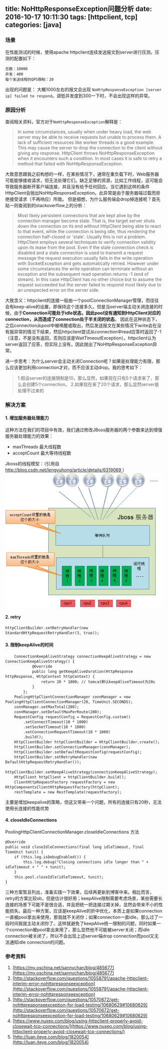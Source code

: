 title: NoHttpResponseException问题分析
date: 2016-10-17 10:11:30
tags: [httpclient, tcp]
categories: [java]
---

### 场景
在性能测试的时候，使用apache httpclient连续发送报文到server进行压测。压测的配置如下：
```
总数：10000
并发：400
每个发送线程的QPS限制：20
```
出现的问题是： 大概1000左右的报文会出现 `NoHttpResponseException [server ip] failed to respond`。调低并发度到300一下时，不会出现这样的异常。
<!--more-->

### 原因分析

查阅相关资料，官方对于`NoHttpResponseException`解释是：
>In some circumstances, usually when under heavy load, the web server may be able to receive requests but unable to process them. A lack of sufficient resources like worker threads is a good example. This may cause the server to drop the connection to the client without giving any response. HttpClient throws NoHttpResponseException when it encounters such a condition. In most cases it is safe to retry a method that failed with NoHttpResponseException.

大致意思跟我之前构想的一样，在某些情况下，通常在重负载下时，Web服务器可能能够接收请求，但无法处理它们。缺乏足够的资源，比如工作线程，这可能会导致服务器断开客户端连接，并且没有给予任何回应。当它遇到这样的条件HttpClient会抛出NoHttpResponseException。此异常是由于服务器端过载而拒绝接受请求（不再响应）所致。
但是细想，为什么服务端会drop掉连接呢？首先贴一则查阅到的stackoverflow上的分析：
>Most likely persistent connections that are kept alive by the connection manager become stale. That is, the target server shuts down the connection on its end without HttpClient being able to react to that event, while the connection is being idle, thus rendering the connection half-closed or 'stale'. Usually this is not a problem. HttpClient employs several techniques to verify connection validity upon its lease from the pool. Even if the stale connection check is disabled and a stale connection is used to transmit a request message the request execution usually fails in the write operation with SocketException and gets automatically retried. However under some circumstances the write operation can terminate without an exception and the subsequent read operation returns -1 (end of stream). In this case HttpClient has no other choice but to assume the request succeeded but the server failed to respond most likely due to an unexpected error on the server side.

大致含义：httpclient的连接一般由一个poolConnectionManager管理，而往往会有keep-alive的设置，即保持这个连接多久。但是当server端主动关闭连接的时候，由于**Connection可能处于idle状态，因此pool没有通知到HttpClient对应的connection，从而造成了connection处于半关闭的状态**。
因此在这种状态下，之后connection从pool中被唤醒或取出，然后发送报文在某些情况下write会在没有报异常的情况下结束，然后httpclient尝试从connection中read应答时返回了-1（注意，不是没有返回，否则应该是WaitTimeoutException）。httpclient认为server返回了应答，但实际上没有，因此抛出了NoHttpResponseException异常。


进一步思考：为什么server会主动关闭Connection呢？如果是处理能力有限，那么应该更加利用connection才对，而不应该主动drop。我的思考如下：
>1.假设server的连接限制是10，那么显然，如果现在只有5个请求来了，那么会创建5个connection。
2.如果现在来了20个请求，那么显然server是处理不过来的

### 解决方案

#### 1. 增加服务器处理能力
这种方法在我们的项目中有效，我们通过修改JBoss服务器的两个参数来达到增强服务器处理能力的效果：
- maxThreads 最大线程数
- acceptCount 最大等待线程数

Jboss的线程模型：（引用自[http://blog.csdn.net/lengyuhong/article/details/6319069
](http://blog.csdn.net/lengyuhong/article/details/6319069
)）
![jboss-thread-model](/img/jboss-thread-model.gif)


#### 2. retry
```
httpClientBuilder.setRetryHandler(new StandardHttpRequestRetryHandler(3, true));
```

#### 3. 限制keepAlive的时间
```
    ConnectionKeepAliveStrategy connectionKeepAliveStrategy = new ConnectionKeepAliveStrategy() {
            @Override
            public long getKeepAliveDuration(HttpResponse httpResponse, HttpContext httpContext) {
                return 20 * 1000; // tomcat默认keepAliveTimeout为20s
            }
        };
    PoolingHttpClientConnectionManager connManager = new PoolingHttpClientConnectionManager(20, TimeUnit.SECONDS);
    connManager.setMaxTotal(200);
    connManager.setDefaultMaxPerRoute(200);
    RequestConfig requestConfig = RequestConfig.custom()
        .setConnectTimeout(10 * 1000)
        .setSocketTimeout(10 * 1000)
        .setConnectionRequestTimeout(10 * 1000)
        .build();
    HttpClientBuilder httpClientBuilder = HttpClientBuilder.create();
    httpClientBuilder.setConnectionManager(connManager);
    httpClientBuilder.setDefaultRequestConfig(requestConfig);
    httpClientBuilder.setRetryHandler(new DefaultHttpRequestRetryHandler());
    httpClientBuilder.setKeepAliveStrategy(connectionKeepAliveStrategy);
    HttpClient httpClient = httpClientBuilder.build();
    ClientHttpRequestFactory requestFactory = new HttpComponentsClientHttpRequestFactory(httpClient);
    restTemplate = new RestTemplate(requestFactory);
```
主要是增加keepalive的策略，但这又带来一个问题，所有的连接只有20秒，无法使用长连接的性能优势

#### 4. closeIdleConnections
PoolingHttpClientConnectionManager.closeIdleConnections 方法 
```
@Override
public void closeIdleConnections(final long idleTimeout, final TimeUnit tunit) {
    if (this.log.isDebugEnabled()) {
        this.log.debug("Closing connections idle longer than " + idleTimeout + " " + tunit);
    }
    this.pool.closeIdle(idleTimeout, tunit);    
}
```

三种方案暂且列出，准备实践一下效果，后续再更新到博客中来。相比而言，retry的方案比较sb，但是估计很好用；keepAlive限制需要考虑场景，某些需要长连接的场景下可能不是很合适，并且把统一把连接过期关掉，显然会带来不小的性能损失。最后一种方案，应该是keepAlive的折中优化，本质上是如果connection一直被pool拿出来使用，那我就不关闭你；如果connection一直idle，那么过了一段时间我就主动关闭你了。这样就避免了keepAlive统一限制的问题，同时如果一个connection被pool拿出来用了，那么显然他不可能被server关闭；而idle connection被关闭了，所以不会出现上述server端drop connection而pool又无法通知idle connection的问题。

### 参考资料
1. [https://my.oschina.net/sannychan/blog/485677](https://my.oschina.net/sannychan/blog/485677)
2. [http://stackoverflow.com/questions/10558791/apache-httpclient-interim-error-nohttpresponseexception](http://stackoverflow.com/questions/10558791/apache-httpclient-interim-error-nohttpresponseexception)
3. [http://stackoverflow.com/questions/10570672/get-nohttpresponseexception-for-load-testing/10680629#10680629](http://stackoverflow.com/questions/10570672/get-nohttpresponseexception-for-load-testing/10680629#10680629)
4. [https://www.nuxeo.com/blog/using-httpclient-properly-avoid-closewait-tcp-connections/](https://www.nuxeo.com/blog/using-httpclient-properly-avoid-closewait-tcp-connections/)
5. [http://luan.iteye.com/blog/1820054](http://luan.iteye.com/blog/1820054)





